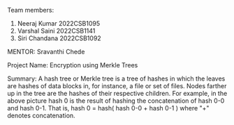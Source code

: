 Team members:
1. Neeraj Kumar     2022CSB1095
2. Varshal Saini    2022CSB1141
3. Siri Chandana    2022CSB1092

MENTOR: Sravanthi Chede

Project Name: Encryption using Merkle Trees

Summary:
A hash tree or Merkle tree is a tree of hashes in which the leaves are hashes of data blocks in,
for instance, a file or set of files. Nodes farther up in the tree are the hashes of their respective children.
For example, in the above picture hash 0 is the result of hashing the concatenation of hash 0-0 and hash 0-1.
That is, hash 0 = hash( hash 0-0 + hash 0-1 ) where "+" denotes concatenation.
